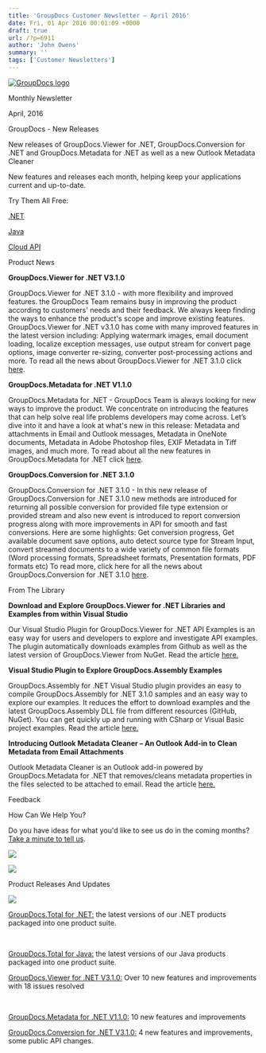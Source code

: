 ```yaml
---
title: 'GroupDocs Customer Newsletter – April 2016'
date: Fri, 01 Apr 2016 00:01:09 +0000
draft: true
url: /?p=6911
author: 'John Owens'
summary: ''
tags: ['Customer Newsletters']
---
```


[![GroupDocs logo](http://groupdocs.com/email/apr/res/groupdocs-logo.png)](http://groupdocs.com)

Monthly Newsletter

April, 2016

GroupDocs - New Releases

New releases of GroupDocs.Viewer for .NET, GroupDocs.Conversion for .NET and GroupDocs.Metadata for .NET as well as a new Outlook Metadata Cleaner  
  
New features and releases each month, helping keep your applications current and up-to-date.  
  
Try Them All Free:

[.NET](http://groupdocs.com/dot-net/total-library)

[Java](http://groupdocs.com/java/total-library)

[Cloud API](http://groupdocs.com/cloud/total-api)

Product News

**GroupDocs.Viewer for .NET V3.1.0**

  
GroupDocs.Viewer for .NET 3.1.0 - with more flexibility and improved features. the GroupDocs Team remains busy in improving the product according to customers' needs and their feedback. We always keep finding the ways to enhance the product's scope and improve existing features. GroupDocs.Viewer for .NET v3.1.0 has come with many improved features in the latest version including: Applying watermark images, email document loading, localize exception messages, use output stream for convert page options, image converter re-sizing, converter post-processing actions and more. To read all the news about GroupDocs.Viewer for .NET 3.1.0 click [here](https://blog.groupdocs.com/new-release-groupdocs-viewer-net-introduces-number-improvements).

**GroupDocs.Metadata for .NET V1.1.0**

  
GroupDocs.Metadata for .NET - GroupDocs Team is always looking for new ways to improve the product. We concentrate on introducing the features that can help solve real life problems developers may come across. Let’s dive into it and have a look at what's new in this release: Metadata and attachments in Email and Outlook messages, Metadata in OneNote documents, Metadata in Adobe Photoshop files, EXIF Metadata in Tiff images, and much more. To read about all the new features in GroupDocs.Metadata for .NET click [here](https://blog.groupdocs.com/new-release-groupdocs-metadata-net-introduces-number-new-document-formats).

**GroupDocs.Conversion for .NET 3.1.0**

  
GroupDocs.Conversion for .NET 3.1.0 - In this new release of GroupDocs.Conversion for .NET 3.1.0 new methods are introduced for returning all possible conversion for provided file type extension or provided stream and also new event is introduced to report conversion progress along with more improvements in API for smooth and fast conversions. Here are some highlights: Get conversion progress, Get available document save options, auto detect source type for Stream Input, convert streamed documents to a wide variety of common file formats (Word processing formats, Spreadsheet formats, Presentation formats, PDF formats etc) To read more, click here for all the news about GroupDocs.Conversion for .NET 3.1.0 [here](https://blog.groupdocs.com/groupdocs-introduces-more-features-new-release-groupdocs-conversion).

From The Library

**Download and Explore GroupDocs.Viewer for .NET Libraries and Examples from within Visual Studio**

  
Our Visual Studio Plugin for GroupDocs.Viewer for .NET API Examples is an easy way for users and developers to explore and investigate API examples. The plugin automatically downloads examples from Github as well as the latest version of GroupDocs.Viewer from NuGet. Read the article [here.](https://blog.groupdocs.com/)

**Visual Studio Plugin to Explore GroupDocs.Assembly Examples**

  
GroupDocs.Assembly for .NET Visual Studio plugin provides an easy to compile GroupDocs.Assembly for .NET 3.1.0 samples and an easy way to explore our examples. It reduces the effort to download examples and the latest GroupDocs.Assembly DLL file from different resources (GitHub, NuGet). You can get quickly up and running with CSharp or Visual Basic project examples. Read the article [here.](https://blog.groupdocs.com/visual-studio-plugin-explore-groupdocs-assembly-examples)

**Introducing Outlook Metadata Cleaner – An Outlook Add-in to Clean Metadata from Email Attachments**

  
Outlook Metadata Cleaner is an Outlook add-in powered by GroupDocs.Metadata for .NET that removes/cleans metadata properties in the files selected to be attached to email. Read the article [here.](https://blog.groupdocs.com/introducing-outlook-metadata-cleaner-outlook-add-clean-metadata-email-attachments)

Feedback

How Can We Help You?

Do you have ideas for what you'd like to see us do in the coming months? [Take a minute to tell us](http://groupdocs.com/corporate/contact-us).

[](http://groupdocs.com/dot-net/total-library)

[](http://groupdocs.com/java/total-library)

[![](http://groupdocs.com/email/feb/cloud.png)](http://groupdocs.com/cloud/total-api)

[![](http://groupdocs.com/email/feb/apps.png)](http://groupdocs.com/apps)

Product Releases And Updates

![](http://www.aspose.com/Images/Newsletter/separator-630px.png)

[GroupDocs.Total for .NET:](http://groupdocs.com/Community/files/8/.net-libraries/groupdocs_total_for_.net/default.aspx) the latest versions of our .NET products packaged into one product suite.

 

[GroupDocs.Total for Java:](http://groupdocs.com/Community/files/9/java-libraries/groupdocs_total_for_java/default.aspx) the latest versions of our Java products packaged into one product suite.

[GroupDocs.Viewer for .NET V3.1.0:](http://groupdocs.com/Community/files/8/.net-libraries/groupdocs_viewer_for_.net/entry11983.aspx) Over 10 new features and improvements with 18 issues resolved

 

[GroupDocs.Metadata for .NET V1.1.0:](http://groupdocs.com/Community/files/8/.net-libraries/groupdocs_metadata_for_.net/entry11575.aspx) 10 new features and improvements

[GroupDocs.Conversion for .NET V3.1.0:](http://groupdocs.com/Community/files/8/.net-libraries/groupdocs_conversion_for_.net/entry11769.aspx) 4 new features and improvements, some public API changes.



